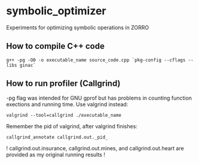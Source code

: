 # symbolic_optimizer
 Experiments for optimizing symbolic operations in ZORRO

## How to compile C++ code
```
g++ -pg -O0 -o executable_name source_code.cpp `pkg-config --cflags --libs ginac`
```

## How to run profiler (Callgrind)
-pg flag was intended for GNU gprof but has problems in counting function exections and running time.
Use valgrind instead:
```
valgrind --tool=callgrind ./executable_name
```

Remember the pid of valgrind, after valgrind finishes:
```
callgrind_annotate callgrind.out._pid_
```

! callgrind.out.insurance, callgrind.out.mines, and callgrind.out.heart are provided as my original running results !